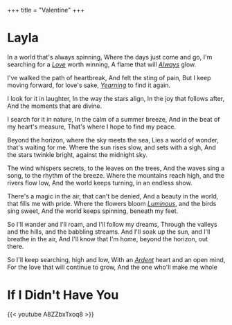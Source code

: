 +++
title = "Valentine"
+++

# Layla
In a world that's always spinning,
Where the days just come and go,
I'm searching for a *[Love](/love)* worth winning,
A flame that will *[Always](/always)* glow.

I've walked the path of heartbreak,
And felt the sting of pain,
But I keep moving forward, for love's sake,
*[Yearning](/yearning)* to find it again.

I look for it in laughter,
In the way the stars align,
In the joy that follows after,
And the moments that are divine.

I search for it in nature,
In the calm of a summer breeze,
And in the beat of my heart's measure,
That's where I hope to find my peace.

Beyond the horizon, where the sky meets the sea,
Lies a world of wonder, that's waiting for me.
Where the sun rises slow, and sets with a sigh,
And the stars twinkle bright, against the midnight sky.

The wind whispers secrets, to the leaves on the trees,
And the waves sing a song, to the rhythm of the breeze.
Where the mountains reach high, and the rivers flow low,
And the world keeps turning, in an endless show.

There's a magic in the air, that can't be denied,
And a beauty in the world, that fills me with pride.
Where the flowers bloom *[Luminous](/luminous)*, and the birds sing sweet,
And the world keeps spinning, beneath my feet.

So I'll wander and I'll roam, and I'll follow my dreams,
Through the valleys and the hills, and the babbling streams.
And I'll soak up the sun, and I'll breathe in the air,
And I'll know that I'm home, beyond the horizon, out there.


So I'll keep searching, high and low,
With an *[Ardent](/ardent)* heart and an open mind,
For the love that will continue to grow,
And the one who'll make me whole


# If I Didn't Have You
{{< youtube A8ZZbxTxoq8 >}}



